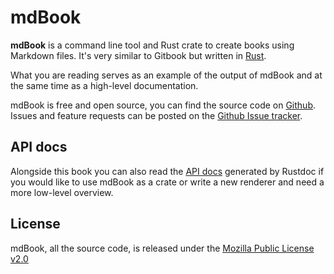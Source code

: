 # mdBook

**mdBook** is a command line tool and Rust crate to create books using Markdown files. It's very similar to Gitbook but written in [Rust](http://www.rust-lang.org).

What you are reading serves as an example of the output of mdBook and at the same time as a high-level documentation.

mdBook is free and open source, you can find the source code on [Github](https://github.com/rust-lang-nursery/mdBook). Issues and feature requests can be posted on the [Github Issue tracker](https://github.com/rust-lang-nursery/mdBook/issues).

## API docs

Alongside this book you can also read the [API docs](https://docs.rs/mdbook/*/mdbook/) generated by Rustdoc if you would like to use mdBook as a crate or write a new renderer and need a more low-level overview.

## License

mdBook, all the source code, is released under the [Mozilla Public License v2.0](https://www.mozilla.org/MPL/2.0/)

